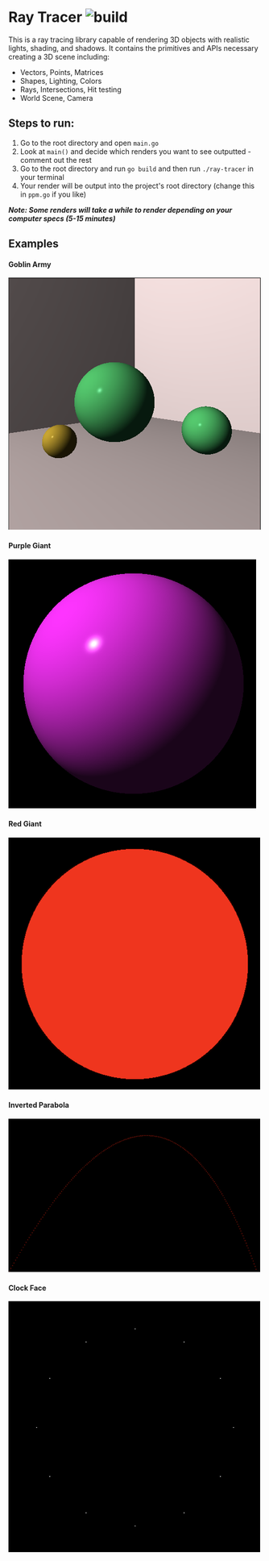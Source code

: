 # Ray Tracer ![build](https://travis-ci.com/kingsleyliao/ray-tracer.svg?branch=master)

This is a ray tracing library capable of rendering 3D objects with realistic lights, shading, and shadows. It contains the primitives and APIs necessary creating a 3D scene including:

- Vectors, Points, Matrices
- Shapes, Lighting, Colors
- Rays, Intersections, Hit testing
- World Scene, Camera

## Steps to run:

1. Go to the root directory and open `main.go`
2. Look at `main()` and decide which renders you want to see outputted - comment out the rest
3. Go to the root directory and run `go build` and then run `./ray-tracer` in your terminal
4. Your render will be output into the project's root directory (change this in `ppm.go` if you like)

**_Note: Some renders will take a while to render depending on your computer specs (5-15 minutes)_**

## Examples

#### Goblin Army

![alt text](https://github.com/kingsleyliao/ray-tracer/blob/master/samples/Goblin%20Army.png "Goblin Army")

#### Purple Giant

![alt text](https://github.com/kingsleyliao/ray-tracer/blob/master/samples/Purple%20Giant.png "Purple Giant")

#### Red Giant

![alt text](https://github.com/kingsleyliao/ray-tracer/blob/master/samples/Red%20Giant.png "Red Giant")

#### Inverted Parabola

![alt text](https://github.com/kingsleyliao/ray-tracer/blob/master/samples/Inverted%20Parabola.png "Inverted Parabola")

#### Clock Face

![alt text](https://github.com/kingsleyliao/ray-tracer/blob/master/samples/Clock%20face.png "Clock face")
